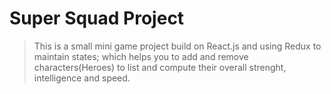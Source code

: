 # Super Squad Project

> This is a small mini game project build on React.js and using Redux to maintain states; which helps you to add and remove characters(Heroes) to list and compute their overall strenght, intelligence and speed.